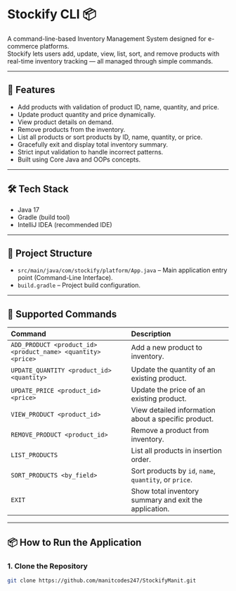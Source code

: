 # Stockify CLI 📦

A command-line-based Inventory Management System designed for e-commerce platforms.  
Stockify lets users add, update, view, list, sort, and remove products with real-time inventory tracking — all managed through simple commands.

---

## 🚀 Features
- Add products with validation of product ID, name, quantity, and price.
- Update product quantity and price dynamically.
- View product details on demand.
- Remove products from the inventory.
- List all products or sort products by ID, name, quantity, or price.
- Gracefully exit and display total inventory summary.
- Strict input validation to handle incorrect patterns.
- Built using Core Java and OOPs concepts.

---

## 🛠️ Tech Stack
- Java 17
- Gradle (build tool)
- IntelliJ IDEA (recommended IDE)

---

## 📂 Project Structure
- `src/main/java/com/stockify/platform/App.java` – Main application entry point (Command-Line Interface).
- `build.gradle` – Project build configuration.

---

## 🧩 Supported Commands
| Command | Description |
|:---|:---|
| `ADD_PRODUCT <product_id> <product_name> <quantity> <price>` | Add a new product to inventory. |
| `UPDATE_QUANTITY <product_id> <quantity>` | Update the quantity of an existing product. |
| `UPDATE_PRICE <product_id> <price>` | Update the price of an existing product. |
| `VIEW_PRODUCT <product_id>` | View detailed information about a specific product. |
| `REMOVE_PRODUCT <product_id>` | Remove a product from inventory. |
| `LIST_PRODUCTS` | List all products in insertion order. |
| `SORT_PRODUCTS <by_field>` | Sort products by `id`, `name`, `quantity`, or `price`. |
| `EXIT` | Show total inventory summary and exit the application. |

---

## 📦 How to Run the Application

### 1. Clone the Repository
```bash
git clone https://github.com/manitcodes247/StockifyManit.git
